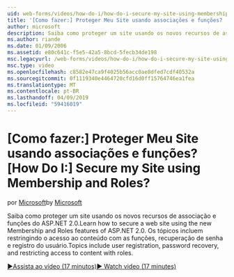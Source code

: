 ```yaml
---
uid: web-forms/videos/how-do-i/how-do-i-secure-my-site-using-membership-and-roles
title: '[Como fazer:] Proteger Meu Site usando associações e funções? | Microsoft Docs'
author: microsoft
description: Saiba como proteger um site usando os novos recursos de associação e funções do ASP.NET 2.0. Os tópicos incluem restricti, recuperação de senha e registro do usuário...
ms.author: riande
ms.date: 01/09/2006
ms.assetid: e80c641c-f5e5-42a5-8bcd-5fecb34de198
msc.legacyurl: /web-forms/videos/how-do-i/how-do-i-secure-my-site-using-membership-and-roles
msc.type: video
ms.openlocfilehash: c8582e47ca9f4025b56acc0ae8dfed7cdf40532a
ms.sourcegitcommit: 0f1119340e4464720cfd16d0ff15764746ea1fea
ms.translationtype: MT
ms.contentlocale: pt-BR
ms.lasthandoff: 04/09/2019
ms.locfileid: "59416019"
---
```

# <a name="how-do-i-secure-my-site-using-membership-and-roles"></a><span data-ttu-id="840c4-105">[Como fazer:] Proteger Meu Site usando associações e funções?</span><span class="sxs-lookup"><span data-stu-id="840c4-105">[How Do I:] Secure my Site using Membership and Roles?</span></span>

<span data-ttu-id="840c4-106">por [Microsoft](https://github.com/microsoft)</span><span class="sxs-lookup"><span data-stu-id="840c4-106">by [Microsoft](https://github.com/microsoft)</span></span>

<span data-ttu-id="840c4-107">Saiba como proteger um site usando os novos recursos de associação e funções do ASP.NET 2.0.</span><span class="sxs-lookup"><span data-stu-id="840c4-107">Learn how to secure a web site using the new Membership and Roles features of ASP.NET 2.0.</span></span> <span data-ttu-id="840c4-108">Os tópicos incluem restringindo o acesso ao conteúdo com as funções, recuperação de senha e registro do usuário.</span><span class="sxs-lookup"><span data-stu-id="840c4-108">Topics include user registration, password recovery, and restricting access to content with roles.</span></span>

[<span data-ttu-id="840c4-109">&#9654;Assista ao vídeo (17 minutos)</span><span class="sxs-lookup"><span data-stu-id="840c4-109">&#9654; Watch video (17 minutes)</span></span>](https://channel9.msdn.com/Blogs/ASP-NET-Site-Videos/how-do-i-secure-my-site-using-membership-and-roles)
